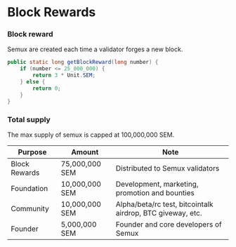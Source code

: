 # Block Rewards           

### Block reward

Semux are created each time a validator forges a new block.

```java
public static long getBlockReward(long number) {
    if (number <= 25_000_000) {
        return 3 * Unit.SEM;
    } else {
        return 0;
    }
}
```

### Total supply

The max supply of semux is capped at 100,000,000 SEM.

| Purpose       | Amount         | Note                                                       |
|---------------|----------------|------------------------------------------------------------|
| Block Rewards | 75,000,000 SEM | Distributed to Semux validators                            |
| Foundation    | 10,000,000 SEM | Development, marketing, promotion and bounties             |
| Community     | 10,000,000 SEM | Alpha/beta/rc test, bitcointalk airdrop, BTC giveway, etc. |
| Founder       | 5,000,000 SEM  | Founder and core developers of Semux                       |
